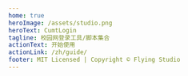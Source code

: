 ```yaml
---
home: true
heroImage: /assets/studio.png
heroText: CumtLogin
tagline: 校园网登录工具/脚本集合
actionText: 开始使用
actionLink: /zh/guide/
footer: MIT Licensed | Copyright © Flying Studio
---
```

